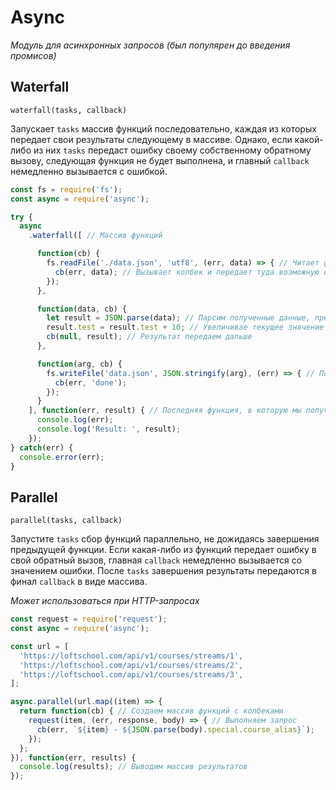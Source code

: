 # Async

*Модуль для асинхронных запросов (был популярен до введения промисов)*

## Waterfall

`waterfall(tasks, callback)`

Запускает `tasks` массив функций последовательно, каждая из которых передает свои результаты следующему в массиве. Однако, если какой-либо из них `tasks` передаст ошибку своему собственному обратному вызову, следующая функция не будет выполнена, и главный `callback` немедленно вызывается с ошибкой.

```javascript
const fs = require('fs');
const async = require('async');

try {
  async
    .waterfall([ // Массив функций

      function(cb) {
        fs.readFile('./data.json', 'utf8', (err, data) => { // Читает файл "data.json",
          cb(err, data); // Вызывает колбек и передает туда возможную ошибку "err" и полученные данные "data"
        });
      },

      function(data, cb) {
        let result = JSON.parse(data); // Парсим полученные данные, превращая их в объект
        result.test = result.test + 10; // Увеличивае текущее значение
        cb(null, result); // Результат передаем дальше
      },

      function(arg, cb) {
        fs.writeFile('data.json', JSON.stringify(arg), (err) => { // Полученный результат преобразуем в строку и записываем в файл
          cb(err, 'done');
        });
      }
    ], function(err, result) { // Последняя функция, в которую мы получаем результат
      console.log(err);
      console.log('Result: ', result);
    });
} catch(err) {
  console.error(err);
}
```

## Parallel

`parallel(tasks, callback)`

Запустите `tasks` сбор функций параллельно, не дожидаясь завершения предыдущей функции. Если какая-либо из функций передает ошибку в свой обратный вызов, главная `callback` немедленно вызывается со значением ошибки. После `tasks` завершения результаты передаются в финал `callback` в виде массива.

*Может использоваться при HTTP-запросах*

```javascript
const request = require('request');
const async = require('async');

const url = [
  'https://loftschool.com/api/v1/courses/streams/1',
  'https://loftschool.com/api/v1/courses/streams/2',
  'https://loftschool.com/api/v1/courses/streams/3',
];

async.parallel(url.map((item) => {
  return function(cb) { // Создаем массив функций с колбеками
    request(item, (err, response, body) => { // Выполняем запрос
      cb(err, `${item} - ${JSON.parse(body).special.course_alias}`);
    });
  };
}), function(err, results) {
  console.log(results); // Выводим массив результатов
});
```
